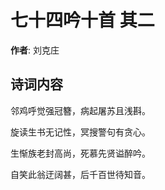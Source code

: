 # 七十四吟十首  其二

**作者**: 刘克庄

## 诗词内容

邻鸡呼觉强冠簪，病起屠苏且浅斟。

旋读生书无记性，冥搜警句有贪心。

生惭族老封高尚，死慕先贤谥醉吟。

自笑此翁迂阔甚，后千百世待知音。

